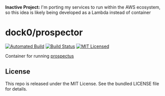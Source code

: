 **Inactive Project:** I'm porting my services to run within the AWS ecosystem, so this idea is likely being developed as a Lambda instead of container

dock0/prospector
=======

[![Automated Build](http://img.shields.io/badge/automated-build-green.svg)](https://hub.docker.com/r/dock0/prospector/)
[![Build Status](https://img.shields.io/circleci/project/dock0/prospector/master.svg)](https://circleci.com/gh/dock0/prospector)
[![MIT Licensed](http://img.shields.io/badge/license-MIT-green.svg)](https://tldrlegal.com/license/mit-license)

Container for running [prospectus](https://github.com/akerl/prospectus)

## License

This repo is released under the MIT License. See the bundled LICENSE file for details.

